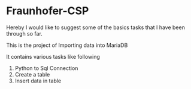 # Fraunhofer-CSP

Hereby I would like to suggest some of the basics tasks that I have been through so far. 

This is the project of Importing data into MariaDB

It contains various tasks like following

1. Python to Sql Connection
2. Create a table
3. Insert data in table
